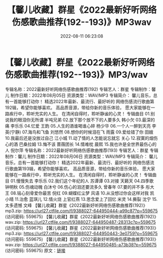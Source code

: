 ﻿---
title: 【馨儿收藏】群星《2022最新好听网络伤感歌曲推荐(192--193)》MP3wav
date: 2022-08-11 06:23:08
categories: WAV车载音乐、镜像
tags: 华语中文
---
# 【馨儿收藏】群星《2022最新好听网络伤感歌曲推荐(192--193)》MP3/wav

专辑名称：2022最新好听网络伤感歌曲推荐(192)
专辑艺人：群星
专辑制作：馨儿
制作日期：2022年08月05日
资源类型：WAV/MP3
专辑简介：
馨儿音乐，总有一首能够打动你！
精选2022年最新、最流行、最好听的
网络伤感流行歌曲第192辑，希望你能够喜欢。
高品质音源，带给你新的音乐体验，
愿大家能够在一路疾行中，聆听充实的人生。
在清闲自得时，聆听静谧的心灵！
专辑曲目
01.别说我的眼泪你无所谓 半吨兄弟
02.放下那个放不下的人要多久 韩小欠
03.最深的痛 李乐乐
04.忆爱 王韵
05.人生的酒谁喝谁心碎 杨少华
06.一个人一醉到天亮 李英(宁静)
07.海鸟和飞鱼 刘悠然
08.想你的时候泪在飞 雨露
09.爱给错了你 田娥
10.我最后还是没放过自己 江小城
11.动了情的人怎能说忘就忘 关心
12.寂寞的烟伤心的酒 巴桑拉姆
13.悔不该 蔷薇团长
14.情难枕 晨熙
15.我也许是全世界最伤心的人 倪尔萍
专辑名称：2022最新好听网络伤感歌曲推荐(193)
专辑艺人：群星
专辑制作：馨儿
制作日期：2022年08月06日
资源类型：WAV/MP3
专辑简介：
馨儿音乐，总有一首能够打动你！
精选2022年最新、最流行、最好听的
网络伤感流行歌曲第193辑，希望你能够喜欢。
高品质音源，带给你新的音乐体验，
愿大家能够在一路疾行中，聆听充实的人生。
在清闲自得时，聆听静谧的心灵！
专辑曲目
01.慢慢失去 李乐乐
02.我们这个年纪的人 苏谭谭
03.对接 天籁天
04.四季歌 钟明秋
05.伤魂动魄 白沐兮
06.伤心的泪还要流多久 曾春年
07.要的并不多 彤大王
08.铭心刻骨爱你最苦 倪红
09.蝴蝶红尘梦 风语
10.从没想过你会这样对我 凯小晴
11.治愈 蓝琪儿
12.情火烧 上官红燕
13.思念爱上了回忆 米灵
14.撕裂 沈宁
15.太多遗憾 文峰
【馨儿收藏】群星《2022最新好听网络伤感歌曲推荐(192)》mp3.zip: https://url27.ctfile.com/f/9388027-644950444-a99c87?p=559675
(访问密码: 559675)
【馨儿收藏】群星《2022最新好听网络伤感歌曲推荐(192)》wav.zip: https://url27.ctfile.com/f/9388027-644950487-28313c?p=559675
(访问密码: 559675)
【馨儿收藏】群星《2022最新好听网络伤感歌曲推荐(193)》mp3.zip: https://url27.ctfile.com/f/9388027-644950443-3e0759?p=559675
(访问密码: 559675)
【馨儿收藏】群星《2022最新好听网络伤感歌曲推荐(193)》wav.zip: https://url27.ctfile.com/f/9388027-644950485-a73b38?p=559675
(访问密码: 559675)
原文：[链接](https://blog.sina.com.cn/s/blog_1647c7e7601030yt3.html)
